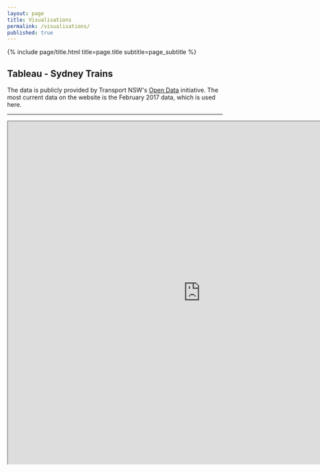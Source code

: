 ```yaml
---
layout: page
title: Visualisations
permalink: /visualisations/
published: true
---
```


<div class="page" markdown="1">

{% include page/title.html title=page.title subtitle=page_subtitle %}

## Tableau - Sydney Trains

The data is publicly provided by Transport NSW's [Open Data](https://opendata.transport.nsw.gov.au/) initiative.
The most current data on the website is the February 2017 data, which is used here.

---

<iframe src="https://public.tableau.com/views/SydneyTrainsVisualisationsDatafromFeb2017/SydneyTrainsVisualisations-February2017Data?:showVizHome=no&:embed=true"
 width="900" height="800"></iframe>

